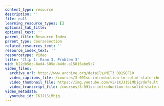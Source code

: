 ```yaml
---
content_type: resource
description: ''
file: null
learning_resource_types: []
optional_tab_title: ''
optional_text: ''
parent_title: Resource Index
parent_type: CourseSection
related_resources_text: ''
resource_index_text: ''
resourcetype: Video
title: 'Clip 1: Exam 3, Problem 3'
uid: b22db5dc-8ad4-605e-b4dc-a15815abe5c7
video_files:
  archive_url: http://www.archive.org/details/MIT3_091SCF10
  video_captions_file: /courses/3-091sc-introduction-to-solid-state-chemistry-fall-2010/aaea044dcfc5594b9721beb0728f53f7_IKJJ1SiMbjg.vtt
  video_thumbnail_file: https://img.youtube.com/vi/IKJJ1SiMbjg/default.jpg
  video_transcript_file: /courses/3-091sc-introduction-to-solid-state-chemistry-fall-2010/5da9e9d6917ccaec6c30f45973bfd14d_IKJJ1SiMbjg.pdf
video_metadata:
  youtube_id: IKJJ1SiMbjg
---
```


